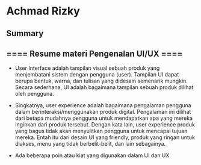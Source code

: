 # Achmad Rizky 
## Summary

## ==== Resume materi Pengenalan UI/UX ====

- User Interface adalah tampilan visual sebuah produk yang menjembatani sistem dengan pengguna (user). Tampilan UI dapat berupa bentuk, warna, dan tulisan yang didesain semenarik mungkin. Secara sederhana, UI adalah bagaimana tampilan sebuah produk dilihat oleh pengguna. 

- Singkatnya, user experience adalah bagaimana pengalaman pengguna dalam berinteraksi/menggunakan produk digital. Pengalaman ini dilihat dari betapa mudahnya pengguna untuk mendapatkan apa yang mereka inginkan dari produk tersebut. Dengan kata lain, user experience produk yang bagus tidak akan menyulitkan pengguna untuk mencapai tujuan mereka. Entah itu dari desain UI yang friendly, produk yang ringan untuk diakses, menu yang tidak berbelit-belit, dan lain sebagainya. 

- Ada beberapa poin atau kiat yang digunakan dalam UI dan UX


